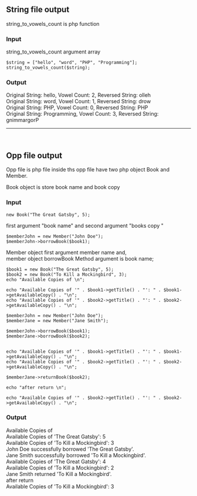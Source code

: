 ## String file output

string_to_vowels_count is php function

### Input

string_to_vowels_count argument array

```
$string = ["hello", "word", "PHP", "Programming"];
string_to_vowels_count($string);
```

### Output

Original String: hello, Vowel Count: 2, Reversed String: olleh <br />
Original String: word, Vowel Count: 1, Reversed String: drow <br />
Original String: PHP, Vowel Count: 0, Reversed String: PHP <br />
Original String: Programming, Vowel Count: 3, Reversed String: gnimmargorP

<hr />
<br />

## Opp file output

Opp file is php file inside ths opp file have two
php object Book and Member.

Book object is store book name and book copy

### Input

```
new Book("The Great Gatsby", 5);
```

first argument "book name" and second argument "books copy "

```
$memberJohn = new Member("John Doe");
$memberJohn->borrowBook($book1);
```

Member object first argument member name and,<br />
member object borrowBook Method argument is book name;

```
$book1 = new Book("The Great Gatsby", 5);
$book2 = new Book("To Kill a Mockingbird", 3);
echo "Available Copies of \n";

echo "Available Copies of '" . $book1->getTitle() . "': " . $book1->getAvailableCopy() . "\n";
echo "Available Copies of '" . $book2->getTitle() . "': " . $book2->getAvailableCopy() . "\n";

$memberJohn = new Member("John Doe");
$memberJane = new Member("Jane Smith");

$memberJohn->borrowBook($book1);
$memberJane->borrowBook($book2);


echo "Available Copies of '" . $book1->getTitle() . "': " . $book1->getAvailableCopy() . "\n";
echo "Available Copies of '" . $book2->getTitle() . "': " . $book2->getAvailableCopy() . "\n";

$memberJane->returnBook($book2);

echo "after return \n";

echo "Available Copies of '" . $book2->getTitle() . "': " . $book2->getAvailableCopy() . "\n";
```

### Output

Available Copies of <br />
Available Copies of 'The Great Gatsby': 5 <br />
Available Copies of 'To Kill a Mockingbird': 3 <br />
John Doe successfully borrowed 'The Great Gatsby'. <br />
Jane Smith successfully borrowed 'To Kill a Mockingbird'. <br />
Available Copies of 'The Great Gatsby': 4 <br />
Available Copies of 'To Kill a Mockingbird': 2 <br />
Jane Smith returned 'To Kill a Mockingbird'.<br />
after return<br />
Available Copies of 'To Kill a Mockingbird': 3
